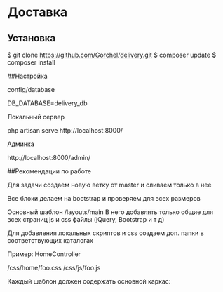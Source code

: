 # Доставка

## Установка

$ git clone https://github.com/Gorchel/delivery.git
$ composer update
$ composer install

##Настройка

config/database

DB_DATABASE=delivery_db


Локальный сервер

php artisan serve
http://localhost:8000/


Админка

http://localhost:8000/admin/


##Рекомендации по работе

Для задачи создаем новую ветку от master и сливаем только в нее

Все блоки делаем на bootstrap и проверяем для всех размеров

Основный шаблон /layouts/main
В него добавлять только общие для всех страниц js и css файлы (jQuery, Bootstrap и т д)

Для добавления локальных скриптов и css создаем доп. папки в соответствующих каталогах 

Пример:
HomeController

/css/home/foo.css
/css/js/foo.js


Каждый шаблон должен содержать основной каркас:

<!--  @extends('layouts.main') -->

<!--  @section('css') -->
<!--     @parent -->
    
<!--     //Добавлять css тут -->
<!--  @overwrite -->

<!--  @section('js') -->
<!--      @parent -->
    
<!--     //Добавлять js тут -->
<!--  @overwrite -->

<!--  @section("content") -->
<!-- 	// Тут добавляем контент -->
<!--  @overwrite -->
